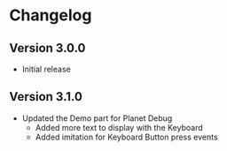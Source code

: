 # Changelog

## Version 3.0.0

- Initial release

## Version 3.1.0

- Updated the Demo part for Planet Debug
    - Added more text to display with the Keyboard
    - Added imitation for Keyboard Button press events

